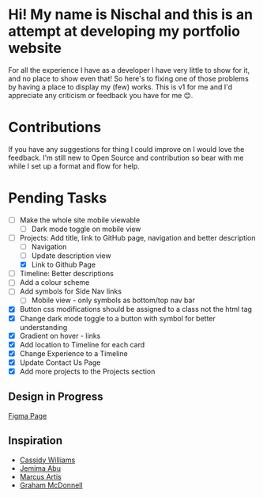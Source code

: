 # Hi! My name is Nischal and this is an attempt at developing my portfolio website

For all the experience I have as a developer I have very little to show for it, and no place to show even that! So here's to fixing one of those problems by having a place to display my (few) works. This is v1 for me and I'd appreciate any criticism or feedback you have for me 😊.

# Contributions

If you have any suggestions for thing I could improve on I would love the feedback. I'm still new to Open Source and contribution so bear with me while I set up a format and flow for help.

# Pending Tasks

- [ ] Make the whole site mobile viewable
  - [ ] Dark mode toggle on mobile view
- [ ] Projects: Add title, link to GitHub page, navigation and better description
  - [ ] Navigation
  - [ ] Update description view
  - [x] Link to Github Page
- [ ] Timeline: Better descriptions
- [ ] Add a colour scheme
- [ ] Add symbols for Side Nav links
  - [ ] Mobile view - only symbols as bottom/top nav bar
- [x] Button css modifications should be assigned to a class not the html tag
- [x] Change dark mode toggle to a button with symbol for better understanding
- [x] Gradient on hover - links
- [x] Add location to Timeline for each card
- [x] Change Experience to a Timeline
- [x] Update Contact Us Page
- [x] Add more projects to the Projects section

## Design in Progress

[Figma Page](https://www.figma.com/file/dPLR7yWhRIn3PcVsmXdOZK/Wireframing---Portfolio-Website?node-id=107%3A276)

## Inspiration

- [Cassidy Williams](https://cassidoo.co/)
- [Jemima Abu](https://www.jemimaabu.com/)
- [Marcus Artis](https://marcusartis.pixpa.com/)
- [Graham McDonnell](https://www.greymac.com/)
